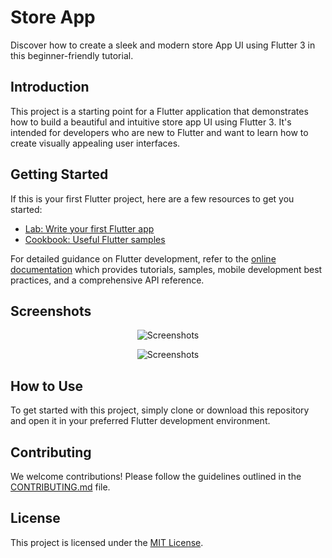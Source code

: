 # Store App

Discover how to create a sleek and modern store App UI using Flutter 3 in this beginner-friendly tutorial.

## Introduction

This project is a starting point for a Flutter application that demonstrates how to build a beautiful and intuitive store app UI using Flutter 3. It's intended for developers who are new to Flutter and want to learn how to create visually appealing user interfaces.

## Getting Started

If this is your first Flutter project, here are a few resources to get you started:

- [Lab: Write your first Flutter app](https://docs.flutter.dev/get-started/codelab)
- [Cookbook: Useful Flutter samples](https://docs.flutter.dev/cookbook)

For detailed guidance on Flutter development, refer to the [online documentation](https://docs.flutter.dev/) which provides tutorials, samples, mobile development best practices, and a comprehensive API reference.

## Screenshots

<p align="center">
  <img src="https://i.imgur.com/7YEBpF4.png" alt="Screenshots">
</p>
<p align="center">
  <img src="https://i.imgur.com/fj441MI.png" alt="Screenshots">
</p>

## How to Use

To get started with this project, simply clone or download this repository and open it in your preferred Flutter development environment.

## Contributing

We welcome contributions! Please follow the guidelines outlined in the [CONTRIBUTING.md](CONTRIBUTING.md) file.

## License

This project is licensed under the [MIT License](LICENSE).
